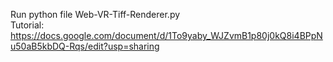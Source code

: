 Run python file Web-VR-Tiff-Renderer.py     
Tutorial: https://docs.google.com/document/d/1To9yaby_WJZvmB1p80j0kQ8i4BPpNu50aB5kbDQ-Rqs/edit?usp=sharing
